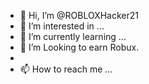- 👋 Hi, I’m @ROBLOXHacker21
- 👀 I’m interested in ...
- 🌱 I’m currently learning ...
- 💞️ I’m Looking to earn Robux.
- 
- 📫 How to reach me ...

<!---
ROBLOXHacker21/ROBLOXHacker21 is a ✨ special ✨ repository because its `README.md` (this file) appears on your GitHub profile.
You can click the Preview link to take a look at your changes.
--->
